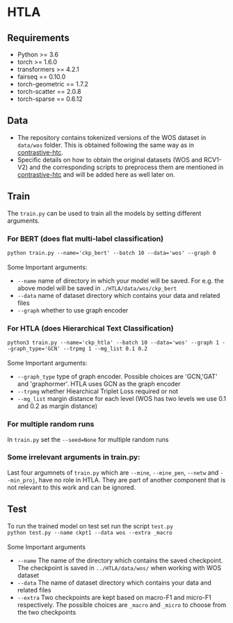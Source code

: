 # HTLA

## Requirements
- Python >= 3.6
- torch >= 1.6.0
- transformers >= 4.2.1
- fairseq == 0.10.0
- torch-geometric == 1.7.2
- torch-scatter == 2.0.8
- torch-sparse == 0.6.12

## Data
- The repository contains tokenized versions of the WOS dataset in `data/wos` folder. This is obtained following the same way as in [contrastive-htc](https://github.com/wzh9969/contrastive-htc#preprocess).
- Specific details on how to obtain the original datasets (WOS and RCV1-V2) and the corresponding scripts  to preprocess them are mentioned in [contrastive-htc](https://github.com/wzh9969/contrastive-htc#preprocess) and will be added here as well later on.

## Train
The `train.py` can be used to train all the models by setting different arguments.  

### For BERT (does flat multi-label classification) 
`python train.py --name='ckp_bert' --batch 10 --data='wos' --graph 0` </br> </br>
Some Important arguments: </br>
- `--name` name of directory in which your model will be saved. For e.g. the above model will be saved in `./HTLA/data/wos/ckp_bert`
- `--data` name of dataset directory which contains your data and related files
- `--graph` whether to use graph encoder
###  For HTLA (does Hierarchical Text Classification)
`python3 train.py --name='ckp_htla' --batch 10 --data='wos' --graph 1 --graph_type='GCN' --trpmg 1 --mg_list 0.1 0.2` </br>
</br>
Some Important arguments: </br>
- `--graph_type` type of graph encoder. Possible choices are 'GCN,'GAT' and 'graphormer'. HTLA uses GCN as the graph encoder
- `--trpmg` whether Hiearchical Triplet Loss required or not
- `--mg_list` margin distance for each level (WOS has two levels we use 0.1 and 0.2 as margin distance)

### For multiple  random runs
In `train.py` set the `--seed=None` for multiple random runs
### Some irrelevant arguments in train.py:
Last four argumnets of `train.py` which are `--mine`, `--mine_pen`, `--netw` and `--min_proj`, have no role in HTLA. They are part of another component that is not relevant to this work and can be ignored. 



## Test
To run the trained model on test set run the script `test.py` </br> 
`python test.py --name ckpt1 --data wos --extra _macro` </br> </br>
Some Important arguments
- `--name` The name of the directory which contains the saved checkpoint. The checkpoint is saved in `../HTLA/data/wos/` when working with WOS dataset
- `--data` The name of dataset directory which contains your data and related files
- `--extra` Two checkpoints are kept based on macro-F1 and micro-F1 respectively. The possible choices are  `_macro` and `_micro` to choose from the two checkpoints

